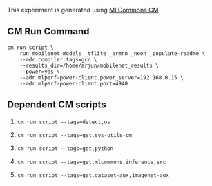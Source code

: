 This experiment is generated using [MLCommons CM](https://github.com/mlcommons/ck)
## CM Run Command
```
cm run script \
	run mobilenet-models _tflite _armnn _neon _populate-readme \
	--adr.compiler.tags=gcc \
	--results_dir=/home/arjun/mobilenet_results \
	--power=yes \
	--adr.mlperf-power-client.power_server=192.168.0.15 \
	--adr.mlperf-power-client.port=4940
```
## Dependent CM scripts 


1.  `cm run script --tags=detect,os`


2.  `cm run script --tags=get,sys-utils-cm`


3.  `cm run script --tags=get,python`


4.  `cm run script --tags=get,mlcommons,inference,src`


5.  `cm run script --tags=get,dataset-aux,imagenet-aux`
